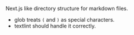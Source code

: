 Next.js like directory structure for markdown files.

- glob treats `(` and `)` as special characters.
- textlint should handle it correctly.
